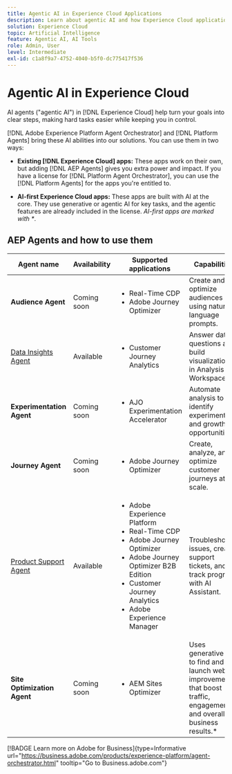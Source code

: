 ```yaml
---
title: Agentic AI in Experience Cloud Applications
description: Learn about agentic AI and how Experience Cloud applications use Adobe's agentic framework.
solution: Experience Cloud
topic: Artificial Intelligence
feature: Agentic AI, AI Tools
role: Admin, User
level: Intermediate
exl-id: c1a8f9a7-4752-4040-b5f0-dc775417f536
---
```

# Agentic AI in Experience Cloud

AI agents ("agentic AI") in [!DNL Experience Cloud] help turn your goals into clear steps, making hard tasks easier while keeping you in control.

[!DNL Adobe Experience Platform Agent Orchestrator] and [!DNL Platform Agents] bring these AI abilities into our solutions. You can use them in two ways:

* **Existing [!DNL Experience Cloud] apps:** These apps work on their own, but adding [!DNL AEP Agents] gives you extra power and impact. If you have a license for [!DNL Platform Agent Orchestrator], you can use the [!DNL Platform Agents] for the apps you're entitled to.

* **AI-first Experience Cloud apps:** These apps are built with AI at the core. They use generative or agentic AI for key tasks, and the agentic features are already included in the license. _AI-first apps are marked with *_.

## AEP Agents and how to use them

| Agent name    | Availability | Supported applications    | Capabilities   |
|---|----------|------------|----------|
| **Audience Agent**  | Coming soon | <ul><li>Real-Time CDP</li><li>Adobe Journey Optimizer</li></ul> | Create and optimize audiences using natural language prompts. |
| [Data Insights Agent](https://experienceleague.adobe.com/en/docs/analytics-platform/using/cja-overview/cja-b2c-overview/data-analysis-ai)  | Available | <ul><li>Customer Journey Analytics</li></ul>  | Answer data questions and build visualizations in Analysis Workspace. |
| **Experimentation Agent** | Coming soon | <ul><li>AJO Experimentation Accelerator</li></ul>   | Automate analysis to identify experiments and growth opportunities.*  |
| **Journey Agent** | Coming soon | <ul><li>Adobe Journey Optimizer</li></ul>    | Create, analyze, and optimize customer journeys at scale. |
| [Product Support Agent](https://experienceleague.adobe.com/en/docs/experience-platform/ai-assistant/new-features/customer-support) | Available | <ul><li>Adobe Experience Platform</li><li>Real-Time CDP</li><li>Adobe Journey Optimizer</li><li>Adobe Journey Optimizer B2B Edition</li><li>Customer Journey Analytics</li><li>Adobe Experience Manager</li></ul>  | Troubleshoot issues, create support tickets, and track progress with AI Assistant. |
| **Site Optimization Agent** | Coming soon | <ul><li>AEM Sites Optimizer</li></ul>    | Uses generative AI to find and launch website improvements that boost traffic, engagement, and overall business results.*  |



[!BADGE Learn more on Adobe for Business]{type=Informative url="https://business.adobe.com/products/experience-platform/agent-orchestrator.html" tooltip="Go to Business.adobe.com"}

<!-- 
* [Product Support Agent](https://experienceleague.adobe.com/en/docs/experience-platform/ai-assistant/new-features/customer-support) is a self-serve debugging and troubleshooting capability of [!UICONTROL AI Assistant] that you can use for Experience Platform features and applications. Troubleshoot support issues without leaving your workflows, create customer support tickets, and track case progress using AI Assistant.
* [Data Insights Agent](https://experienceleague.adobe.com/en/docs/analytics-platform/using/cja-overview/cja-b2c-overview/data-analysis-ai) is accessible from the AI Assistant in Customer Journey Analytics. It is a generative AI conversation agent that quickly and efficiently answers questions about your data. It builds relevant visualizations in Analysis Workspace using components from your data view and using your actual data. -->








